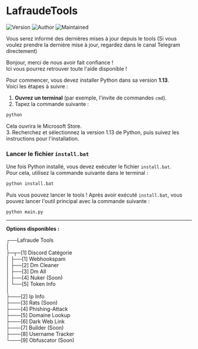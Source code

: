 # LafraudeTools
![Version](https://img.shields.io/badge/version-1.1.0-brightgreen)
![Author](https://img.shields.io/badge/author-Lafraude-lightgrey)
![Maintained](https://img.shields.io/badge/maintained-Yes-blue)

Vous serez informé des dernières mises à jour depuis le tools
(Si vous voulez prendre la dernière mise à jour, regardez dans le canal Telegram directement)

Bonjour, merci de nous avoir fait confiance !                             
Ici vous pourrez retrouver toute l'aide disponible !


Pour commencer, vous devez installer Python dans sa version **1.13**.  
Voici les étapes à suivre :  
1. **Ouvrez un terminal** (par exemple, l'invite de commandes `cmd`).  
2. Tapez la commande suivante :  
 ```bash
 python
 ```
Cela ouvrira le Microsoft Store.  
3. Recherchez et sélectionnez la version 1.13 de Python, puis suivez les instructions pour l'installation.


### Lancer le fichier `install.bat`
Une fois Python installé, vous devez exécuter le fichier `install.bat`.  
Pour cela, utilisez la commande suivante dans le terminal :

```bash
python install.bat
```

Puis vous pouvez lancer le tools !
Après avoir exécuté `install.bat`, vous pouvez lancer l'outil principal avec la commande suivante :
```bash
python main.py
```
---
**Options disponibles :**  

┌──Lafraude Tools  
│  
├─┬─[1] Discord Catégorie  
│ ├──[1] Webhookspam  
│ ├──[2] Dm Cleaner  
│ ├──[3] Dm All  
│ ├──[4] Nuker (Soon)  
│ └──[5] Token Info  
│  
├───[2] Ip Info  
├───[3] Rats (Soon)  
├───[4] Phishing-Attack  
├───[5] Domaine Lookup  
├───[6] Dark Web Link  
├───[7] Builder (Soon)  
├───[8] Username Tracker  
└───[9] Obfuscator (Soon)  
